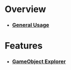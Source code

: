 # Overview
* ### [General Usage](https://github.com/ShinyHobo/BG3-Modders-Multitool/wiki/General-Usage)

# Features
* ### [GameObject Explorer](https://github.com/ShinyHobo/BG3-Modders-Multitool/wiki/GameObject-Explorer)